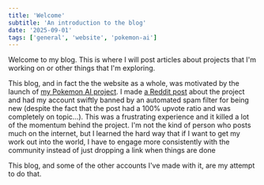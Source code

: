 ```yaml
---
title: 'Welcome'
subtitle: 'An introduction to the blog'
date: '2025-09-01'
tags: ['general', 'website', 'pokemon-ai']
---
```


Welcome to my blog. This is where I will post articles about projects that I'm working on or other things that I'm exploring.

This blog, and in fact the the website as a whole, was motivated by the launch of [my Pokemon AI project](src/images/projects/2025/pokemon-ai.jpg). I made [a Reddit post](https://www.reddit.com/r/ClaudePlaysPokemon/comments/1msurbo/) about the project and had my account swiftly banned by an automated spam filter for being new (despite the fact that the post had a 100% upvote ratio and was completely on topic...). This was a frustrating experience and it killed a lot of the momentum behind the project. I'm not the kind of person who posts much on the internet, but I learned the hard way that if I want to get my work out into the world, I have to engage more consistently with the community instead of just dropping a link when things are done

This blog, and some of the other accounts I've made with it, are my attempt to do that.

